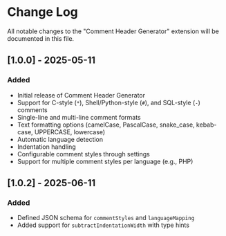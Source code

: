 # Change Log

All notable changes to the "Comment Header Generator" extension will be documented in this file.

## [1.0.0] - 2025-05-11

### Added
- Initial release of Comment Header Generator
- Support for C-style (`*`), Shell/Python-style (`#`), and SQL-style (`-`) comments
- Single-line and multi-line comment formats
- Text formatting options (camelCase, PascalCase, snake_case, kebab-case, UPPERCASE, lowercase)
- Automatic language detection
- Indentation handling
- Configurable comment styles through settings
- Support for multiple comment styles per language (e.g., PHP)

## [1.0.2] - 2025-06-11

### Added
- Defined JSON schema for `commentStyles` and `languageMapping`
- Added support for `subtractIndentationWidth` with type hints
